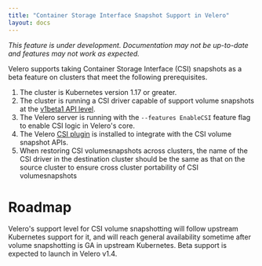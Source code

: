 ```yaml
---
title: "Container Storage Interface Snapshot Support in Velero"
layout: docs
---
```


_This feature is under development. Documentation may not be up-to-date and features may not work as expected._

Velero supports taking Container Storage Interface (CSI) snapshots as a beta feature on clusters that meet the following prerequisites.

 1. The cluster is Kubernetes version 1.17 or greater.
 1. The cluster is running a CSI driver capable of support volume snapshots at the [v1beta1 API level](https://kubernetes.io/blog/2019/12/09/kubernetes-1-17-feature-cis-volume-snapshot-beta/).
 1. The Velero server is running with the `--features EnableCSI` feature flag to enable CSI logic in Velero's core.
 1. The Velero [CSI plugin](https://github.com/adi-bhardwaj/velero-modified-plugin-for-csi/) is installed to integrate with the CSI volume snapshot APIs.
 1. When restoring CSI volumesnapshots across clusters, the name of the CSI driver in the destination cluster should be the same as that on the source cluster to ensure cross cluster portability of CSI volumesnapshots

# Roadmap

Velero's support level for CSI volume snapshotting will follow upstream Kubernetes support for it, and will reach general availability sometime
after volume snapshotting is GA in upstream Kubernetes. Beta support is expected to launch in Velero v1.4.
